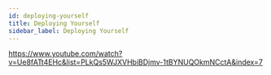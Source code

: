 ```yaml
---
id: deploying-yourself
title: Deploying Yourself
sidebar_label: Deploying Yourself
---
```

https://www.youtube.com/watch?v=Ue8fATt4EHc&list=PLkQs5WJXVHbiBDjmv-1tBYNUQOkmNCctA&index=7